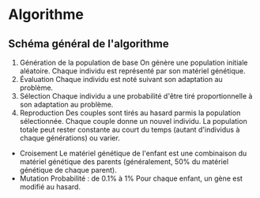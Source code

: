 # Algorithme
## Schéma général de l'algorithme

1. Génération de la population de base
   On génère une population initiale aléatoire. Chaque individu est représenté par son matériel génétique.
2. Évaluation
   Chaque individu est noté suivant son adaptation au problème.
3. Sélection
   Chaque individu a une probabilité d'être tiré proportionnelle à son adaptation au problème.
4. Reproduction
   Des couples sont tirés au hasard parmis la population sélectionnée. Chaque couple donne un nouvel individu.
   La population totale peut rester constante au court du temps (autant d'individus à chaque générations) ou varier.
  * Croisement
    Le matériel génétique de l'enfant est une combinaison du matériel génétique des parents
    (généralement, 50% du matériel génétique de chaque parent).
  * Mutation
    Probabilité : de 0.1% à 1%
    Pour chaque enfant, un gène est modifié au hasard.
